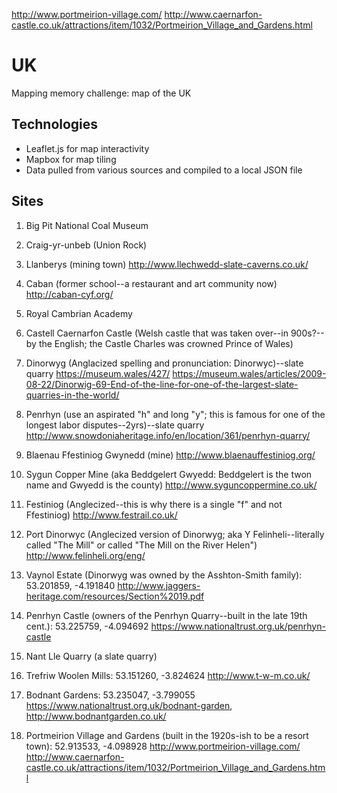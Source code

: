 
http://www.portmeirion-village.com/
http://www.caernarfon-castle.co.uk/attractions/item/1032/Portmeirion_Village_and_Gardens.html
# UK
Mapping memory challenge: map of the UK

## Technologies
 * Leaflet.js for map interactivity
 * Mapbox for map tiling
 * Data pulled from various sources and compiled to a local JSON file

## Sites

 1. Big Pit National Coal Museum
 
 2. Craig-yr-unbeb (Union Rock)
 
 3. Llanberys (mining town)
 http://www.llechwedd-slate-caverns.co.uk/
 4. Caban (former school--a restaurant and art community now)
 http://caban-cyf.org/
 5. Royal Cambrian Academy
 
 6. Castell Caernarfon Castle (Welsh castle that was taken over--in 900s?-- by the English; the Castle Charles was crowned Prince of Wales)
 
 7. Dinorwyg (Anglacized spelling and pronunciation: Dinorwyc)--slate quarry
 https://museum.wales/427/
https://museum.wales/articles/2009-08-22/Dinorwig-69-End-of-the-line-for-one-of-the-largest-slate-quarries-in-the-world/

 8. Penrhyn (use an aspirated "h" and long "y"; this is famous for one of the longest labor disputes--2yrs)--slate quarry
 http://www.snowdoniaheritage.info/en/location/361/penrhyn-quarry/
 9. Blaenau Ffestiniog Gwynedd (mine)
 http://www.blaenauffestiniog.org/
 10. Sygun Copper Mine (aka Beddgelert Gwyedd: Beddgelert is the twon name and Gwyedd is the county)
 http://www.syguncoppermine.co.uk/
 11. Festiniog (Anglecized--this is why there is a single "f" and not Ffestiniog)
 http://www.festrail.co.uk/
 12. Port Dinorwyc (Anglecized version of Dinorwyg; aka Y Felinheli--literally called "The Mill" or called "The Mill on the River Helen")  
 http://www.felinheli.org/eng/
 
 13. Vaynol Estate (Dinorwyg was owned by the Asshton-Smith family): 53.201859, -4.191840
 http://www.jaggers-heritage.com/resources/Section%2019.pdf
 14. Penrhyn Castle (owners of the Penrhyn Quarry--built in the late 19th cent.): 53.225759, -4.094692
   https://www.nationaltrust.org.uk/penrhyn-castle
 15. Nant Lle Quarry (a slate quarry)
 
 16. Trefriw Woolen Mills: 53.151260, -3.824624
    http://www.t-w-m.co.uk/
 17. Bodnant Gardens: 53.235047, -3.799055
   https://www.nationaltrust.org.uk/bodnant-garden,  http://www.bodnantgarden.co.uk/
 18. Portmeirion Village and Gardens (built in the 1920s-ish to be a resort town): 52.913533, -4.098928
 http://www.portmeirion-village.com/
http://www.caernarfon-castle.co.uk/attractions/item/1032/Portmeirion_Village_and_Gardens.html

